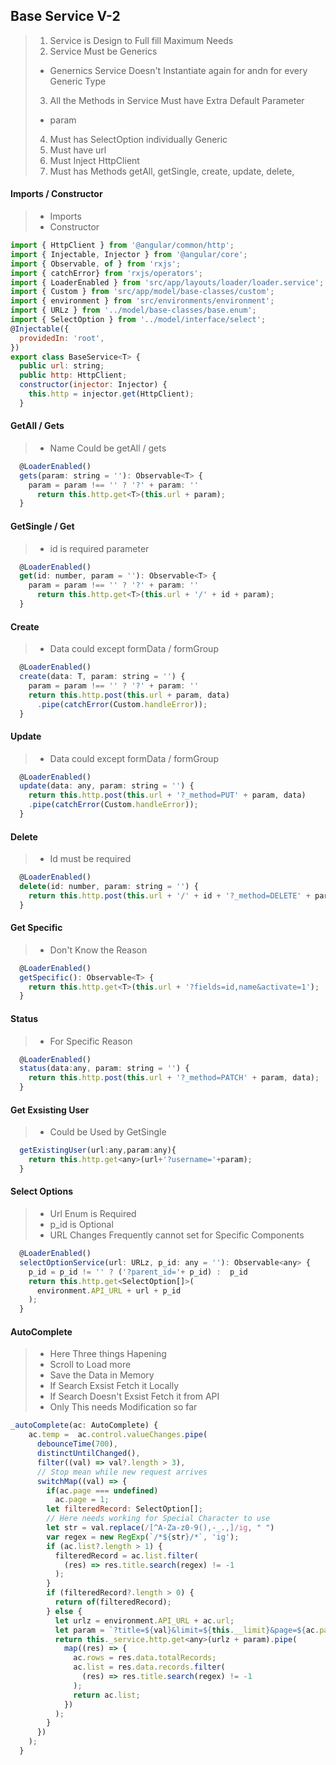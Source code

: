 ## Base Service V-2
> 1. Service is Design to Full fill Maximum Needs
> 2. Service Must be Generics
  > *  Genernics Service Doesn't Instantiate again for andn for every Generic Type
> 3. All the Methods in Service Must have Extra Default Parameter
  > * param 
> 4. Must has SelectOption individually Generic
> 5. Must have url
> 6. Must Inject HttpClient
> 7. Must has Methods getAll, getSingle, create, update, delete,
#### Imports / Constructor
> * Imports
> * Constructor
```javascript
import { HttpClient } from '@angular/common/http';
import { Injectable, Injector } from '@angular/core';
import { Observable, of } from 'rxjs';
import { catchError} from 'rxjs/operators';
import { LoaderEnabled } from 'src/app/layouts/loader/loader.service';
import { Custom } from 'src/app/model/base-classes/custom';
import { environment } from 'src/environments/environment';
import { URLz } from '../model/base-classes/base.enum';
import { SelectOption } from '../model/interface/select';
@Injectable({
  providedIn: 'root',
})
export class BaseService<T> {
  public url: string;
  public http: HttpClient;
  constructor(injector: Injector) {
    this.http = injector.get(HttpClient);
  }
```
#### GetAll / Gets
> * Name Could be getAll / gets 
```javascript
  @LoaderEnabled()
  gets(param: string = ''): Observable<T> {
    param = param !== '' ? '?' + param: ''
      return this.http.get<T>(this.url + param);
  }
```
#### GetSingle / Get
> * id is required parameter
```javascript
  @LoaderEnabled()
  get(id: number, param = ''): Observable<T> {
    param = param !== '' ? '?' + param: ''
      return this.http.get<T>(this.url + '/' + id + param);
  }
```
#### Create
> * Data could except formData / formGroup
```javascript
  @LoaderEnabled()
  create(data: T, param: string = '') {
    param = param !== '' ? '?' + param: ''
    return this.http.post(this.url + param, data)
      .pipe(catchError(Custom.handleError));
  }
```
#### Update
> * Data could except formData / formGroup
```javascript
  @LoaderEnabled()
  update(data: any, param: string = '') {
    return this.http.post(this.url + '?_method=PUT' + param, data)
    .pipe(catchError(Custom.handleError));
  }
```
#### Delete
> * Id must be required
```javascript
  @LoaderEnabled()
  delete(id: number, param: string = '') {
    return this.http.post(this.url + '/' + id + '?_method=DELETE' + param, id);
  }
```
#### Get Specific
> * Don't Know the Reason
```javascript
  @LoaderEnabled()
  getSpecific(): Observable<T> {
    return this.http.get<T>(this.url + '?fields=id,name&activate=1');
  }
```
#### Status
> * For Specific Reason
```javascript
  @LoaderEnabled()
  status(data:any, param: string = '') {
    return this.http.post(this.url + '?_method=PATCH' + param, data);
  }
```
#### Get Exsisting User
> * Could be Used by GetSingle
```javascript
  getExistingUser(url:any,param:any){
    return this.http.get<any>(url+'?username='+param);
  }
```
#### Select Options 
> * Url Enum is Required
> * p_id is Optional
> * URL Changes Frequently cannot set for Specific Components
```javascript
  @LoaderEnabled()
  selectOptionService(url: URLz, p_id: any = ''): Observable<any> {
    p_id = p_id != '' ? ('?parent_id='+ p_id) :  p_id
    return this.http.get<SelectOption[]>(
      environment.API_URL + url + p_id
    );
  }
```
#### AutoComplete
> * Here Three things Hapening
> * Scroll to Load more
> * Save the Data in Memory
> * If Search Exsist Fetch it Locally
> * If Search Doesn't Exsist Fetch it from API
> * Only This needs Modification so far
```javascript
_autoComplete(ac: AutoComplete) {
    ac.temp =  ac.control.valueChanges.pipe(
      debounceTime(700),
      distinctUntilChanged(),
      filter((val) => val?.length > 3),
      // Stop mean while new request arrives
      switchMap((val) => {
        if(ac.page === undefined)
          ac.page = 1;
        let filteredRecord: SelectOption[];
        // Here needs working for Special Character to use
        let str = val.replace(/[^A-Za-z0-9(),-_.,]/ig, " ")
        var regex = new RegExp(`/*${str}/*`, 'ig');
        if (ac.list?.length > 1) {
          filteredRecord = ac.list.filter(
            (res) => res.title.search(regex) != -1
          );
        }
        if (filteredRecord?.length > 0) {
          return of(filteredRecord);
        } else {
          let urlz = environment.API_URL + ac.url;
          let param = `?title=${val}&limit=${this.__limit}&page=${ac.page}`;
          return this._service.http.get<any>(urlz + param).pipe(
            map((res) => {
              ac.rows = res.data.totalRecords;
              ac.list = res.data.records.filter(
                (res) => res.title.search(regex) != -1
              );
              return ac.list;
            })
          );
        }
      })
    );
  }
```